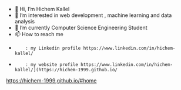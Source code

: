 - 👋 Hi, I’m Hichem Kallel
- 👀 I’m interested in web development , machine learning and data analysis
- 🌱 I’m currently Computer Science Engineering Student 
- 📫 How to reach me 
-         : my Linkedin profile https://www.linkedin.com/in/hichem-kallel/
-         : my website profile https://www.linkedin.com/in/hichem-kallel/](https://hichem-1999.github.io/
https://hichem-1999.github.io/#home
